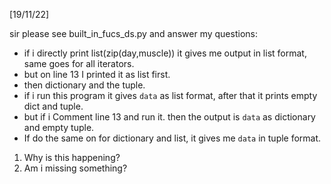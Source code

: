 [19/11/22]

sir please see built_in_fucs_ds.py and answer my questions:

- if i directly print list(zip(day,muscle)) it gives me output in list format, same goes for all iterators.
- but on line 13 I printed it as list first.
- then dictionary and the tuple.
- if i run this program it gives `data` as list format, after that it prints empty dict and tuple.
- but if i Comment line 13 and run it. then the output is `data` as dictionary and empty tuple.
- If do the same on for dictionary and list, it gives me `data` in tuple format.

1) Why is this happening?
2) Am i missing something?
